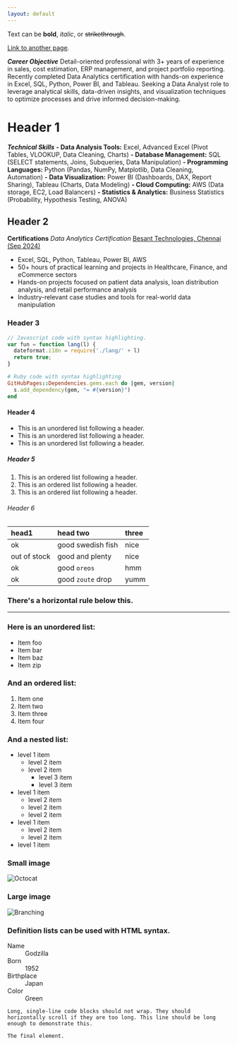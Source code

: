 ```yaml
---
layout: default
---
```


Text can be **bold**, _italic_, or ~~strikethrough~~.

[Link to another page](./another-page.html).

**_Career Objective_**
Detail-oriented professional with 3+ years of experience in sales, cost estimation, ERP management, and project portfolio reporting. Recently completed Data Analytics certification with hands-on experience in Excel, SQL, Python, Power BI, and Tableau. Seeking a Data Analyst role to leverage analytical skills, data-driven insights, and visualization techniques to optimize processes and drive informed decision-making.

# Header 1

**_Technical Skills_**
**- Data Analysis Tools:** Excel, Advanced Excel (Pivot Tables, VLOOKUP, Data Cleaning, Charts)
**- Database Management:** SQL (SELECT statements, Joins, Subqueries, Data Manipulation)
**- Programming Languages:** Python (Pandas, NumPy, Matplotlib, Data Cleaning, Automation)
**- Data Visualization:** Power BI (Dashboards, DAX, Report Sharing), Tableau (Charts, Data Modeling)
**- Cloud Computing:** AWS (Data storage, EC2, Load Balancers)
**- Statistics & Analytics:** Business Statistics (Probability, Hypothesis Testing, ANOVA)

## Header 2

**Certifications**
_Data Analytics Certification_
<u> Besant Technologies, Chennai (Sep 2024) </u>
- Excel, SQL, Python, Tableau, Power BI, AWS
- 50+ hours of practical learning and projects in Healthcare, Finance, and eCommerce sectors
- Hands-on projects focused on patient data analysis, loan distribution analysis, and retail performance analysis
- Industry-relevant case studies and tools for real-world data manipulation

### Header 3

```js
// Javascript code with syntax highlighting.
var fun = function lang(l) {
  dateformat.i18n = require('./lang/' + l)
  return true;
}
```

```ruby
# Ruby code with syntax highlighting
GitHubPages::Dependencies.gems.each do |gem, version|
  s.add_dependency(gem, "= #{version}")
end
```

#### Header 4

*   This is an unordered list following a header.
*   This is an unordered list following a header.
*   This is an unordered list following a header.

##### Header 5

1.  This is an ordered list following a header.
2.  This is an ordered list following a header.
3.  This is an ordered list following a header.

###### Header 6

| head1        | head two          | three |
|:-------------|:------------------|:------|
| ok           | good swedish fish | nice  |
| out of stock | good and plenty   | nice  |
| ok           | good `oreos`      | hmm   |
| ok           | good `zoute` drop | yumm  |

### There's a horizontal rule below this.

* * *

### Here is an unordered list:

*   Item foo
*   Item bar
*   Item baz
*   Item zip

### And an ordered list:

1.  Item one
1.  Item two
1.  Item three
1.  Item four

### And a nested list:

- level 1 item
  - level 2 item
  - level 2 item
    - level 3 item
    - level 3 item
- level 1 item
  - level 2 item
  - level 2 item
  - level 2 item
- level 1 item
  - level 2 item
  - level 2 item
- level 1 item

### Small image

![Octocat](https://github.githubassets.com/images/icons/emoji/octocat.png)

### Large image

![Branching](https://guides.github.com/activities/hello-world/branching.png)


### Definition lists can be used with HTML syntax.

<dl>
<dt>Name</dt>
<dd>Godzilla</dd>
<dt>Born</dt>
<dd>1952</dd>
<dt>Birthplace</dt>
<dd>Japan</dd>
<dt>Color</dt>
<dd>Green</dd>
</dl>

```
Long, single-line code blocks should not wrap. They should horizontally scroll if they are too long. This line should be long enough to demonstrate this.
```

```
The final element.
```
